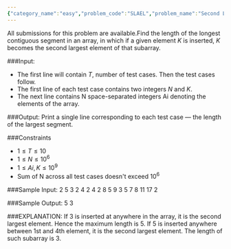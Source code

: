 ```yaml
---
{"category_name":"easy","problem_code":"SLAEL","problem_name":"Second Largest Element","languages_supported":{"0":"C","1":"CPP14","2":"JAVA","3":"PYTH","4":"PYTH 3.6","5":"PYPY","6":"CS2","7":"PAS fpc","8":"PAS gpc","9":"RUBY","10":"PHP","11":"GO","12":"NODEJS","13":"HASK","14":"rust","15":"SCALA","16":"swift","17":"D","18":"PERL","19":"FORT","20":"WSPC","21":"ADA","22":"CAML","23":"ICK","24":"BF","25":"ASM","26":"CLPS","27":"PRLG","28":"ICON","29":"SCM qobi","30":"PIKE","31":"ST","32":"NICE","33":"LUA","34":"BASH","35":"NEM","36":"LISP sbcl","37":"LISP clisp","38":"SCM guile","39":"JS","40":"ERL","41":"TCL","42":"kotlin","43":"PERL6","44":"TEXT","45":"SCM chicken","46":"PYP3","47":"CLOJ","48":"COB","49":"FS"},"max_timelimit":2,"source_sizelimit":50000,"problem_author":"sahil070197","problem_tester":null,"date_added":"20-10-2018","tags":{"0":"sahil070197"},"time":{"view_start_date":1540578600,"submit_start_date":1540578600,"visible_start_date":1540578600,"end_date":1735669800},"is_direct_submittable":false,"layout":"problem"}
---
```

<span class="solution-visible-txt">All submissions for this problem are available.</span>Find the length of the longest contiguous segment in an array, in which if a given element $K$ is inserted, $K$ becomes the second largest element of that subarray.

###Input:

- The first line will contain $T$, number of test cases. Then the test cases follow. 
- The first line of each test case contains two integers $N$ and $K$.
- The next line contains N space-separated integers Ai denoting the elements of the array.

###Output:
Print a single line corresponding to each test case — the length of the largest segment.


###Constraints 
- $1 \leq T \leq 10$
- $1 \leq N \leq 10^6$
- $1 \leq Ai, K \leq 10^9$
- Sum of N across all test cases doesn't exceed $10^6$

###Sample Input:
	2
	5 3
	2 4 2 4 2
	8 5
	9 3 5 7 8 11 17 2


###Sample Output:
	5
	3
	
###EXPLANATION:
	If 3 is inserted at anywhere in the array, it is the second largest element. Hence the maximum length is 5.
	If 5 is inserted anywhere between 1st and 4th element, it is the second largest element. The length of such subarray is 3.
